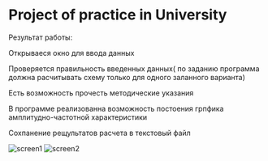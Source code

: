 <H1>Project of practice in University</H1>
<p>Результат работы:</p>
<p>Открываеся окно для ввода данных</p>
<p>Проверяется правильность введенных данных( по заданию программа должна расчитывать схему только для одного заланного варианта)</p>
<p>Есть возможность прочесть методические указания</p>
<p>В программе реализованна возможность постоения грпфика амплитудно-частотной характеристики</p>
<p>Сохпанение рещультатов расчета в текстовый файл</p>

![screen1](https://user-images.githubusercontent.com/33636251/45010729-91b38d80-b017-11e8-96c6-cda29d8401ec.jpg)
![screen2](https://user-images.githubusercontent.com/33636251/45010730-91b38d80-b017-11e8-976e-d1b6aec9a29e.jpg)
